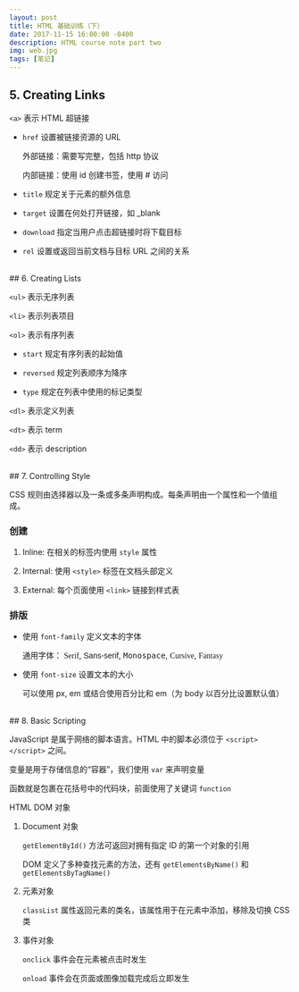 ```yaml
---
layout: post
title: HTML 基础训练（下）
date: 2017-11-15 16:00:00 -0400
description: HTML course note part two
img: web.jpg
tags: [笔记]
---
```




## 5. Creating Links

`<a>` 表示 HTML 超链接

- `href` 设置被链接资源的 URL

  外部链接：需要写完整，包括 http 协议
    
  内部链接：使用 id 创建书签，使用 # 访问
  
- `title` 规定关于元素的额外信息

- `target` 设置在何处打开链接，如 _blank

- `download` 指定当用户点击超链接时将下载目标

- `rel` 设置或返回当前文档与目标 URL 之间的关系


<br>
## 6. Creating Lists

`<ul>` 表示无序列表

`<li>` 表示列表项目


`<ol>` 表示有序列表

- `start` 规定有序列表的起始值

- `reversed` 规定列表顺序为降序

- `type` 规定在列表中使用的标记类型


`<dl>` 表示定义列表

`<dt>` 表示 term

`<dd>` 表示 description


<br>
## 7. Controlling Style

CSS 规则由选择器以及一条或多条声明构成。每条声明由一个属性和一个值组成。

### 创建

1. Inline: 在相关的标签内使用 `style` 属性

2. Internal: 使用 `<style>` 标签在文档头部定义

3. External: 每个页面使用 `<link>` 链接到样式表


### 排版

- 使用 `font-family` 定义文本的字体

    通用字体： 
    <span style="font-family: Serif">Serif</span>, 
    <span style="font-family: Sans-serif">Sans-serif</span>, 
    <span style="font-family: Monospace">Monospace</span>, 
    <span style="font-family: Cursive">Cursive</span>, 
    <span style="font-family: Fantasy">Fantasy</span>

- 使用 `font-size` 设置文本的大小

    可以使用 px, em 或结合使用百分比和 em（为 body 以百分比设置默认值）
  

<br>
## 8. Basic Scripting

JavaScript 是属于网络的脚本语言。HTML 中的脚本必须位于 `<script></script>` 之间。

变量是用于存储信息的“容器”，我们使用 `var` 来声明变量

函数就是包裹在花括号中的代码块，前面使用了关键词 `function`


HTML DOM 对象

1. Document 对象


   `getElementById()` 方法可返回对拥有指定 ID 的第一个对象的引用

   DOM 定义了多种查找元素的方法，还有 `getElementsByName()` 和 `getElementsByTagName()`

2. 元素对象

   `classList` 属性返回元素的类名，该属性用于在元素中添加，移除及切换 CSS 类

3. 事件对象

   `onclick` 事件会在元素被点击时发生

   `onload` 事件会在页面或图像加载完成后立即发生
   
